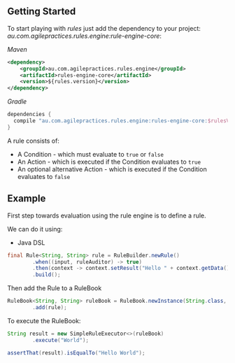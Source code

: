 ## Getting Started

To start playing with _rules_ just add the dependency to your project: _au.com.agilepractices.rules.engine:rule-engine-core_:

_Maven_
```xml
<dependency>
    <groupId>au.com.agilepractices.rules.engine</groupId>
    <artifactId>rules-engine-core</artifactId>
    <version>${rules.version}</version>
</dependency>
```

_Gradle_
```groovy
dependencies {
  compile "au.com.agilepractices.rules.engine:rules-engine-core:$rulesVersion"
}
```
A rule consists of:
* A Condition - which must evaluate to `true` or `false`
* An Action - which is executed if the Condition evaluates to `true`
* An optional alternative Action - which is executed if the Condition evaluates to `false`

## Example

First step towards evaluation using the rule engine is to define a rule.

We can do it using:
* Java DSL
```java
final Rule<String, String> rule = RuleBuilder.newRule()
        .when((input, ruleAuditor) -> true)
        .then(context -> context.setResult("Hello " + context.getData()))
        .build();
```
Then add the Rule to a RuleBook
```java
RuleBook<String, String> ruleBook = RuleBook.newInstance(String.class, String.class)
        .add(rule);

```
To execute the RuleBook:
```java
String result = new SimpleRuleExecutor<>(ruleBook)
        .execute("World");

assertThat(result).isEqualTo("Hello World");
```
